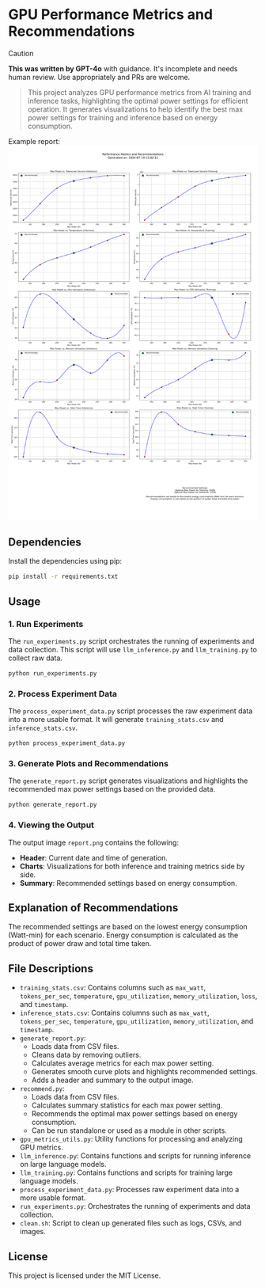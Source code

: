# GPU Performance Metrics and Recommendations

> [!CAUTION]
> **This was written by GPT-4o** with guidance. It's incomplete and needs human review. Use appropriately and PRs are welcome.

> This project analyzes GPU performance metrics from AI training and inference tasks, highlighting the optimal power settings for efficient operation. It generates visualizations to help identify the best max power settings for training and inference based on energy consumption.

Example report:
![Example report](./report.png)

## Dependencies

Install the dependencies using pip:

```bash
pip install -r requirements.txt
```

## Usage

### 1. Run Experiments

The `run_experiments.py` script orchestrates the running of experiments and data collection. This script will use `llm_inference.py` and `llm_training.py` to collect raw data.

```bash
python run_experiments.py
```

### 2. Process Experiment Data

The `process_experiment_data.py` script processes the raw experiment data into a more usable format. It will generate `training_stats.csv` and `inference_stats.csv`.

```bash
python process_experiment_data.py
```

### 3. Generate Plots and Recommendations

The `generate_report.py` script generates visualizations and highlights the recommended max power settings based on the provided data.

```bash
python generate_report.py
```

### 4. Viewing the Output

The output image `report.png` contains the following:

- **Header**: Current date and time of generation.
- **Charts**: Visualizations for both inference and training metrics side by side.
- **Summary**: Recommended settings based on energy consumption.

## Explanation of Recommendations

The recommended settings are based on the lowest energy consumption (Watt-min) for each scenario. Energy consumption is calculated as the product of power draw and total time taken.

## File Descriptions

- `training_stats.csv`: Contains columns such as `max_watt`, `tokens_per_sec`, `temperature`, `gpu_utilization`, `memory_utilization`, `loss`, and `timestamp`.
- `inference_stats.csv`: Contains columns such as `max_watt`, `tokens_per_sec`, `temperature`, `gpu_utilization`, `memory_utilization`, and `timestamp`.
- `generate_report.py`:
  - Loads data from CSV files.
  - Cleans data by removing outliers.
  - Calculates average metrics for each max power setting.
  - Generates smooth curve plots and highlights recommended settings.
  - Adds a header and summary to the output image.
- `recommend.py`:
  - Loads data from CSV files.
  - Calculates summary statistics for each max power setting.
  - Recommends the optimal max power settings based on energy consumption.
  - Can be run standalone or used as a module in other scripts.
- `gpu_metrics_utils.py`: Utility functions for processing and analyzing GPU metrics.
- `llm_inference.py`: Contains functions and scripts for running inference on large language models.
- `llm_training.py`: Contains functions and scripts for training large language models.
- `process_experiment_data.py`: Processes raw experiment data into a more usable format.
- `run_experiments.py`: Orchestrates the running of experiments and data collection.
- `clean.sh`: Script to clean up generated files such as logs, CSVs, and images.

## License

This project is licensed under the MIT License.